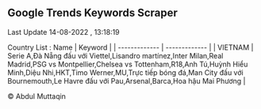 

## Google Trends Keywords Scraper 
 
Last Update 14-08-2022 , 13:18:19

Country List :
 Name  | Keyword |
| ------------- | ------------- |
| VIETNAM | Serie A,Đà Nẵng đấu với Viettel,Lisandro martínez,Inter Milan,Real Madrid,PSG vs Montpellier,Chelsea vs Tottenham,R18,Anh Tú,Huỳnh Hiểu Minh,Diệu Nhi,HKT,Timo Werner,MU,Trực tiếp bóng đá,Man City đấu với Bournemouth,Le Havre đấu với Pau,Arsenal,Barca,Hoa hậu Mai Phương |



© Abdul Muttaqin 
